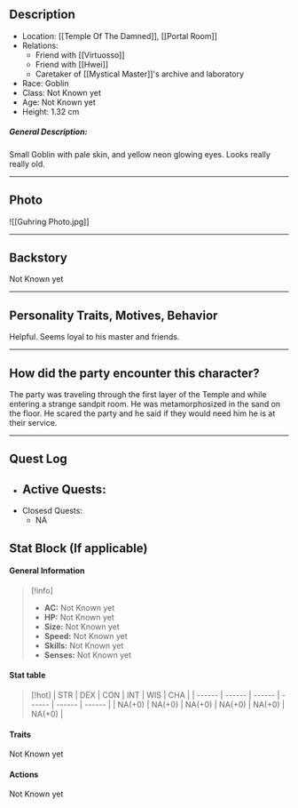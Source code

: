 
## Description
- Location: [[Temple Of The Damned]], [[Portal Room]]
- Relations: 
	- Friend with [[Virtuosso]]
	- Friend with [[Hwei]]
	- Caretaker of [[Mystical Master]]'s archive and laboratory
- Race: Goblin
- Class: Not Known yet
- Age: Not Known yet
- Height: 1.32 cm

##### General Description:
Small Goblin with pale skin, and yellow neon glowing eyes. Looks really really old.

---

## Photo

![[Guhring Photo.jpg]]


---

## Backstory
Not Known yet


---


## Personality Traits, Motives, Behavior
Helpful. Seems loyal to his master and friends.


---

## How did the party encounter this character?
The party was traveling through the first layer of the Temple and while entering a strange sandpit room. He was metamorphosized in the sand on the floor.
 He scared the party and he said if they would need him he is at their service.

---


## Quest Log
- Active Quests:
	- 
- Closesd Quests:
	- NA


## Stat Block (If applicable)
#### General Information

>[!info]
>- **AC:** Not Known yet
>- **HP:** Not Known yet
>- **Size:** Not Known yet
>- **Speed:** Not Known yet
>- **Skills:** Not Known yet
>- **Senses:** Not Known yet

#### Stat table

>[!hot]
>| STR    | DEX    | CON    | INT    | WIS    | CHA    |
>| ------ | ------ | ------ | ------ | ------ | ------ |
>| NA(+0) | NA(+0) | NA(+0) | NA(+0) | NA(+0) | NA(+0) |

#### Traits

Not Known yet 


#### Actions

Not Known yet 